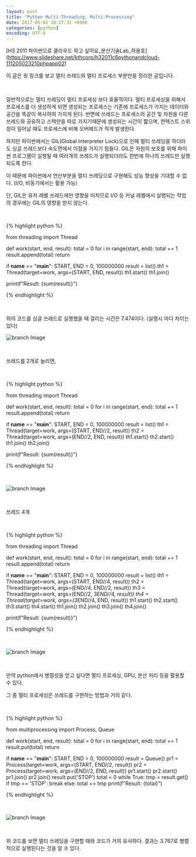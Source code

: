 ```yaml
---
layout: post
title: "Python Multi-Threading, Multi-Processing"
date: 2017-05-02 18:27:32 +0900
categories: [python]
encoding: UTF-8
---
```



[H3 2011 파이썬으로 클라우드 하고 싶어요_분산기술Lab_하용호]
(https://www.slideshare.net/kthcorp/h32011c6pythonandcloud-111205023210phpapp02) 

이 글은 윗 링크를 보고 멀티 쓰레드와 멀티 프로세스 부분만을 정리한 글입니다.

<br/>

일반적으로는 멀티 쓰레딩이 멀티 프로세싱 보다 효율적이다. 멀티 프로세싱을 위해서 프로세스를 더 생성하게 되면 
생성되는 프로세스는 기존에 프로세스가 가지는 데이터와 공간을 똑같이 복사하여 가지게 된다. 
반면에 쓰레드는 프로세스의 공간 및 자원을 다른 쓰레드와 공유하고 스택만을 따로 가지기때문에 생성되는 시간이 짧으며, 컨텍스트 스위칭이 일어날 때도 
프로세스에 비해 오버헤드가 적게 발생한다. 

하지만 파이썬에서는 GIL(Global Interpreter Lock)으로 인해 멀티 쓰레딩을 하더라도 싱글 쓰레드보다 속도면에서 이점을 가지기 힘들다.
GIL은 자원의 보호를 위해 파이썬 프로그램이 실행될 때 여러개의 쓰레드가 실행되더라도 한번에 하나의 쓰레드만 실행되도록 한다.  

이 때문에 파이썬에서 연산부분을 멀티 쓰레딩으로 구현해도 성능 향상을 기대할 수 없다. 
(I/O, 비동기에서는 활용 가능)

단, GIL은 유저 레벨 쓰레드에만 영향을 미치므로 I/O 등 커널 레벨에서 실행되는 작업의 경우에는 GIL의 영향을 받지 않는다.

<br/>



{% highlight python %}

from threading import Thread

def work(start, end, result):
    total = 0
    for i in range(start, end):
        total += 1
    result.append(total)
    return


if __name__ == "__main__":
    START, END = 0, 100000000
    result = list()
    th1 = Thread(target=work, args=(START, END, result))
    th1.start()
    th1.join()

print(f"Result: {sum(result)}")


{% endhighlight %}

<br/>

위의 코드를 싱글 쓰레드로 실행했을 때 걸리는 시간은 7.474이다. (실행시 마다 차이는 있다)

![branch Image](https://raw.githubusercontent.com/Sanghak-Lee/blog/master/static/img/_posts/one.png)

<br/>

쓰레드를 2개로 늘리면,


<br/>


{% highlight python %}

from threading import Thread

def work(start, end, result):
    total = 0
    for i in range(start, end):
        total += 1
    result.append(total)
    return


if __name__ == "__main__":
    START, END = 0, 100000000
    result = list()
    th1 = Thread(target=work, args=(START, END//2, result))
    th2 = Thread(target=work, args=(END//2, END, result))
    th1.start()
    th2.start()
    th1.join()
    th2.join()

print(f"Result: {sum(result)}")


{% endhighlight %}

<br/>


![branch Image](https://raw.githubusercontent.com/Sanghak-Lee/blog/master/static/img/_posts/two.png)

<br/>

쓰레드 4개

<br/>


{% highlight python %}

from threading import Thread

def work(start, end, result):
    total = 0
    for i in range(start, end):
        total += 1
    result.append(total)
    return


if __name__ == "__main__":
    START, END = 0, 100000000
    result = list()
    th1 = Thread(target=work, args=(START, END//4, result))
    th2 = Thread(target=work, args=(END//4, END//2, result))
    th3 = Thread(target=work, args=(END//2, 3*END//4, result))
    th4 = Thread(target=work, args=(3*END//4, END, result))
    th1.start()
    th2.start()
    th3.start()
    th4.start()
    th1.join()
    th2.join()
    th3.join()
    th4.join()

print(f"Result: {sum(result)}")


{% endhighlight %}

<br/>

![branch Image](https://raw.githubusercontent.com/Sanghak-Lee/blog/master/static/img/_posts/four.png)

<br/>


만약 python에서 병렬성을 얻고 싶다면 멀티 프로세싱, GPU, 분산 처리 등을 활용할 수 있다.

그 중 멀티 프로세싱은 쓰레드를 구현하는 방법과 거의 같다.  

<br/>


{% highlight python %}

from multiprocessing import Process, Queue

def work(start, end, result):
    total = 0
    for i in range(start, end):
        total += 1
    result.put(total)
    return

if __name__ == "__main__":
    START, END = 0, 100000000
    result = Queue()
    pr1 = Process(target=work, args=(START, END//2, result))
    pr2 = Process(target=work, args=(END//2, END, result))
    pr1.start()
    pr2.start()
    pr1.join()
    pr2.join()
    result.put('STOP')
    total = 0
    while True:
        tmp = result.get()
        if tmp == 'STOP':
            break
        else:
            total += tmp
    print(f"Result: {total}")


{% endhighlight %}

<br/>

![branch Image](https://raw.githubusercontent.com/Sanghak-Lee/blog/master/static/img/_posts/pro.png)

<br/>

위 코드를 보면 멀티 쓰레딩을 구현할 때와 코드가 거의 유사하다. 결과는 3.767로 병렬적으로 실행된다는 것을 알 수 있다.

<br/>
<br/>

